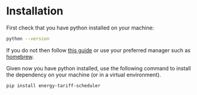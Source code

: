 # Installation

First check that you have python installed on your machine:

```sh
python --version
```

If you do not then follow [this guide](https://www.python.org/downloads/) or use your preferred manager such as [homebrew](https://docs.brew.sh/Homebrew-and-Python).

Given now you have python installed, use the following command to install the dependency on your machine (or in a virtual environment).

```sh
pip install energy-tariff-scheduler
```

